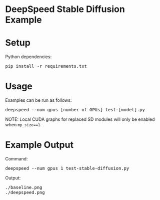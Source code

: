 
# DeepSpeed Stable Diffusion Example

# Setup
Python dependencies:
<pre>
pip install -r requirements.txt
</pre>

# Usage
Examples can be run as follows:
<pre>deepspeed --num_gpus [number of GPUs] test-[model].py</pre>

NOTE: Local CUDA graphs for replaced SD modules will only be enabled when `mp_size==1`.

# Example Output
Command:
<pre>
deepspeed --num_gpus 1 test-stable-diffusion.py
</pre>

Output:
<pre>
./baseline.png
./deepspeed.png
</pre>

